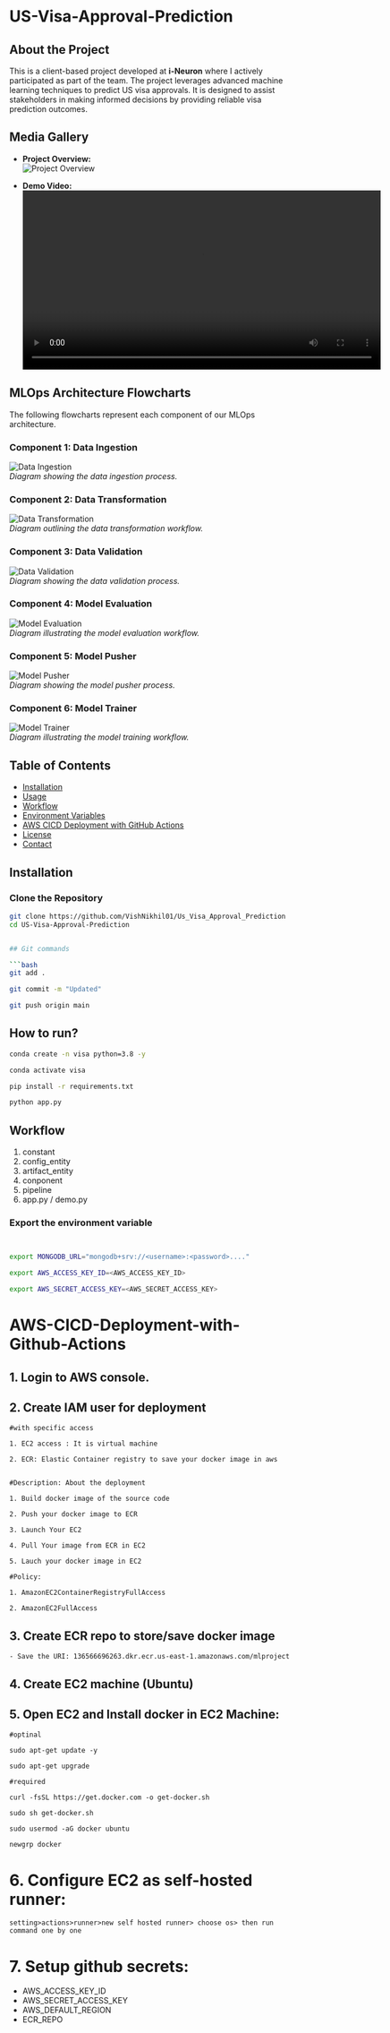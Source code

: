 # US-Visa-Approval-Prediction

## About the Project

This is a client-based project developed at **i-Neuron** where I actively participated as part of the team. The project leverages advanced machine learning techniques to predict US visa approvals. It is designed to assist stakeholders in making informed decisions by providing reliable visa prediction outcomes.

## Media Gallery

- **Project Overview:**  
  ![Project Overview](assets/image/project_overview_image.png)

- **Demo Video:**  
  <video controls width="640">
    <source src="assets/video/project_demo_video.mp4" type="video/mp4">
    Your browser does not support the video tag.
  </video>

## MLOps Architecture Flowcharts

The following flowcharts represent each component of our MLOps architecture.

### Component 1: Data Ingestion
![Data Ingestion](assets/flowchart/Data%20Ingestion.png)  
*Diagram showing the data ingestion process.*

### Component 2: Data Transformation
![Data Transformation](assets/flowchart/Data%20Transformation.png)  
*Diagram outlining the data transformation workflow.*

### Component 3: Data Validation
![Data Validation](assets/flowchart/Data%20Validation.png)  
*Diagram showing the data validation process.*

### Component 4: Model Evaluation
![Model Evaluation](assets/flowchart/Model%20Evaluation.png)  
*Diagram illustrating the model evaluation workflow.*

### Component 5: Model Pusher
![Model Pusher](assets/flowchart/Model%20Pusher.png)  
*Diagram showing the model pusher process.*

### Component 6: Model Trainer
![Model Trainer](assets/flowchart/Model%20Trainer.png)  
*Diagram illustrating the model training workflow.*

## Table of Contents

- [Installation](#installation)
- [Usage](#usage)
- [Workflow](#workflow)
- [Environment Variables](#environment-variables)
- [AWS CICD Deployment with GitHub Actions](#aws-cicd-deployment-with-github-actions)
- [License](#license)
- [Contact](#contact)

## Installation

### Clone the Repository

```bash
git clone https://github.com/VishNikhil01/Us_Visa_Approval_Prediction
cd US-Visa-Approval-Prediction


## Git commands

```bash
git add .

git commit -m "Updated"

git push origin main
```

## How to run?

```bash
conda create -n visa python=3.8 -y
```

```bash
conda activate visa
```

```bash
pip install -r requirements.txt
```

```bash
python app.py
```


## Workflow

1. constant
2. config_entity
3. artifact_entity
4. conponent
5. pipeline
6. app.py / demo.py


### Export the  environment variable
```bash


export MONGODB_URL="mongodb+srv://<username>:<password>...."

export AWS_ACCESS_KEY_ID=<AWS_ACCESS_KEY_ID>

export AWS_SECRET_ACCESS_KEY=<AWS_SECRET_ACCESS_KEY>
```


# AWS-CICD-Deployment-with-Github-Actions

## 1. Login to AWS console.

## 2. Create IAM user for deployment

	#with specific access

	1. EC2 access : It is virtual machine

	2. ECR: Elastic Container registry to save your docker image in aws


	#Description: About the deployment

	1. Build docker image of the source code

	2. Push your docker image to ECR

	3. Launch Your EC2 

	4. Pull Your image from ECR in EC2

	5. Lauch your docker image in EC2

	#Policy:

	1. AmazonEC2ContainerRegistryFullAccess

	2. AmazonEC2FullAccess

	
## 3. Create ECR repo to store/save docker image
    - Save the URI: 136566696263.dkr.ecr.us-east-1.amazonaws.com/mlproject

	
## 4. Create EC2 machine (Ubuntu) 

## 5. Open EC2 and Install docker in EC2 Machine:
	
	
	#optinal

	sudo apt-get update -y

	sudo apt-get upgrade
	
	#required

	curl -fsSL https://get.docker.com -o get-docker.sh

	sudo sh get-docker.sh

	sudo usermod -aG docker ubuntu

	newgrp docker
	
# 6. Configure EC2 as self-hosted runner:
    setting>actions>runner>new self hosted runner> choose os> then run command one by one


# 7. Setup github secrets:

   - AWS_ACCESS_KEY_ID
   - AWS_SECRET_ACCESS_KEY
   - AWS_DEFAULT_REGION
   - ECR_REPO

    
